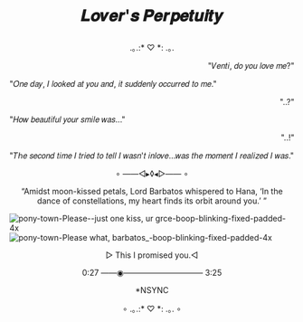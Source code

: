 # <p align="center">𝑳𝒐𝒗𝒆𝒓'𝒔 𝑷𝒆𝒓𝒑𝒆𝒕𝒖𝒊𝒕𝒚</p>

<p align="center">.｡.:* ♡ *: .｡.</p>

<p align="right">"𝑉𝑒𝑛𝑡𝑖, 𝑑𝑜 𝑦𝑜𝑢 𝑙𝑜𝑣𝑒 𝑚𝑒?"</p>

<p align="left">"𝑂𝑛𝑒 𝑑𝑎𝑦, 𝐼 𝑙𝑜𝑜𝑘𝑒𝑑 𝑎𝑡 𝑦𝑜𝑢 𝑎𝑛𝑑, 𝑖𝑡 𝑠𝑢𝑑𝑑𝑒𝑛𝑙𝑦 𝑜𝑐𝑐𝑢𝑟𝑟𝑒𝑑 𝑡𝑜 𝑚𝑒."</p>

<p align="right">"..?"</p>

<p align="left">"𝐻𝑜𝑤 𝑏𝑒𝑎𝑢𝑡𝑖𝑓𝑢𝑙 𝑦𝑜𝑢𝑟 𝑠𝑚𝑖𝑙𝑒 𝑤𝑎𝑠..."</p>

<p align="right">"..!"</p>

<p align="left">"𝑇ℎ𝑒 𝑠𝑒𝑐𝑜𝑛𝑑 𝑡𝑖𝑚𝑒 𝐼 𝑡𝑟𝑖𝑒𝑑 𝑡𝑜 𝑡𝑒𝑙𝑙 𝐼 𝑤𝑎𝑠𝑛'𝑡 𝑖𝑛𝑙𝑜𝑣𝑒...𝑤𝑎𝑠 𝑡ℎ𝑒 𝑚𝑜𝑚𝑒𝑛𝑡 𝐼 𝑟𝑒𝑎𝑙𝑖𝑧𝑒𝑑 𝐼 𝑤𝑎𝑠."</p>


<p align="center">∘ ——◅▸◊◂▻—— ∘</p>

<p align="center">“Amidst moon-kissed petals, Lord Barbatos whispered to Hana, ‘In the dance of constellations, my heart finds its orbit around you.’ ”</p> 

  ![pony-town-Please--just one kiss, ur grce-boop-blinking-fixed-padded-4x](https://github.com/OurDivineLove/OurDivineLove/assets/153145826/c07e7ece-e27b-4175-b58d-709f78192c1e
) ![pony-town-Please what, barbatos_-boop-blinking-fixed-padded-4x](https://github.com/OurDivineLove/OurDivineLove/assets/153145826/fe69b1cb-729a-4590-9a2b-fcb9dce29c23)

<p align="center"> ▻ This I promised you.◅</p>
<P align="center">0:27 ——◉—————————— 3:25</P>
<p align="center">*NSYNC</p>

<p align="center">∘ .｡.:* ♡ *: .｡. ∘</p>
